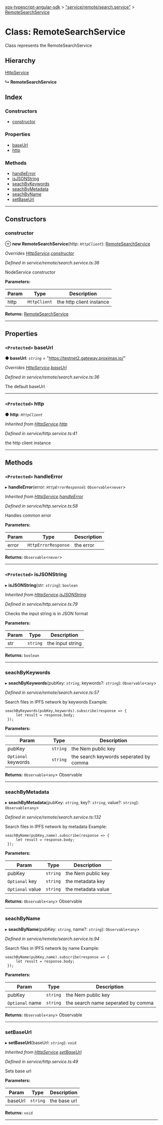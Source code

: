 [xpx-typescript-angular-sdk](../README.md) > ["service/remote/search.service"](../modules/_service_remote_search_service_.md) > [RemoteSearchService](../classes/_service_remote_search_service_.remotesearchservice.md)

# Class: RemoteSearchService

Class represents the RemoteSearchService

## Hierarchy

 [HttpService](_service_http_service_.httpservice.md)

**↳ RemoteSearchService**

## Index

### Constructors

* [constructor](_service_remote_search_service_.remotesearchservice.md#constructor)

### Properties

* [baseUrl](_service_remote_search_service_.remotesearchservice.md#baseurl)
* [http](_service_remote_search_service_.remotesearchservice.md#http)

### Methods

* [handleError](_service_remote_search_service_.remotesearchservice.md#handleerror)
* [isJSONString](_service_remote_search_service_.remotesearchservice.md#isjsonstring)
* [seachByKeywords](_service_remote_search_service_.remotesearchservice.md#seachbykeywords)
* [seachByMetadata](_service_remote_search_service_.remotesearchservice.md#seachbymetadata)
* [seachByName](_service_remote_search_service_.remotesearchservice.md#seachbyname)
* [setBaseUrl](_service_remote_search_service_.remotesearchservice.md#setbaseurl)

---

## Constructors

<a id="constructor"></a>

###  constructor

⊕ **new RemoteSearchService**(http: *`HttpClient`*): [RemoteSearchService](_service_remote_search_service_.remotesearchservice.md)

*Overrides [HttpService](_service_http_service_.httpservice.md).[constructor](_service_http_service_.httpservice.md#constructor)*

*Defined in service/remote/search.service.ts:36*

NodeService constructor

**Parameters:**

| Param | Type | Description |
| ------ | ------ | ------ |
| http | `HttpClient` |  the http client instance |

**Returns:** [RemoteSearchService](_service_remote_search_service_.remotesearchservice.md)

___

## Properties

<a id="baseurl"></a>

### `<Protected>` baseUrl

**● baseUrl**: *`string`* = "https://testnet2.gateway.proximax.io/"

*Overrides [HttpService](_service_http_service_.httpservice.md).[baseUrl](_service_http_service_.httpservice.md#baseurl)*

*Defined in service/remote/search.service.ts:36*

The default baseUrl

___
<a id="http"></a>

### `<Protected>` http

**● http**: *`HttpClient`*

*Inherited from [HttpService](_service_http_service_.httpservice.md).[http](_service_http_service_.httpservice.md#http)*

*Defined in service/http.service.ts:41*

the http client instance

___

## Methods

<a id="handleerror"></a>

### `<Protected>` handleError

▸ **handleError**(error: *`HttpErrorResponse`*): `Observable`<`never`>

*Inherited from [HttpService](_service_http_service_.httpservice.md).[handleError](_service_http_service_.httpservice.md#handleerror)*

*Defined in service/http.service.ts:58*

Handles common error

**Parameters:**

| Param | Type | Description |
| ------ | ------ | ------ |
| error | `HttpErrorResponse` |  the error |

**Returns:** `Observable`<`never`>

___
<a id="isjsonstring"></a>

### `<Protected>` isJSONString

▸ **isJSONString**(str: *`string`*): `boolean`

*Inherited from [HttpService](_service_http_service_.httpservice.md).[isJSONString](_service_http_service_.httpservice.md#isjsonstring)*

*Defined in service/http.service.ts:79*

Checks the input string is in JSON format

**Parameters:**

| Param | Type | Description |
| ------ | ------ | ------ |
| str | `string` |  the input string |

**Returns:** `boolean`

___
<a id="seachbykeywords"></a>

###  seachByKeywords

▸ **seachByKeywords**(pubKey: *`string`*, keywords?: *`string`*): `Observable`<`any`>

*Defined in service/remote/search.service.ts:57*

Search files in IPFS network by keywords Example:

```
seachByKeywords(pubKey,keywords).subscribe(response => {
     let result = response.body;
 });
```

**Parameters:**

| Param | Type | Description |
| ------ | ------ | ------ |
| pubKey | `string` |  the Nem public key |
| `Optional` keywords | `string` |  the search keywords seperated by comma |

**Returns:** `Observable`<`any`>
Observable<any>

___
<a id="seachbymetadata"></a>

###  seachByMetadata

▸ **seachByMetadata**(pubKey: *`string`*, key?: *`string`*, value?: *`string`*): `Observable`<`any`>

*Defined in service/remote/search.service.ts:132*

Search files in IPFS network by metadata Example:

```
seachByName(pubKey,name).subscribe(response => {
     let result = response.body;
 });
```

**Parameters:**

| Param | Type | Description |
| ------ | ------ | ------ |
| pubKey | `string` |  the Nem public key |
| `Optional` key | `string` |  the metadata key |
| `Optional` value | `string` |  the metadata value |

**Returns:** `Observable`<`any`>
Observable<any>

___
<a id="seachbyname"></a>

###  seachByName

▸ **seachByName**(pubKey: *`string`*, name?: *`string`*): `Observable`<`any`>

*Defined in service/remote/search.service.ts:94*

Search files in IPFS network by name Example:

```
seachByName(pubKey,name).subscribe(response => {
     let result = response.body;
 });
```

**Parameters:**

| Param | Type | Description |
| ------ | ------ | ------ |
| pubKey | `string` |  the Nem public key |
| `Optional` name | `string` |  the search name seperated by comma |

**Returns:** `Observable`<`any`>
Observable<any>

___
<a id="setbaseurl"></a>

###  setBaseUrl

▸ **setBaseUrl**(baseUrl: *`string`*): `void`

*Inherited from [HttpService](_service_http_service_.httpservice.md).[setBaseUrl](_service_http_service_.httpservice.md#setbaseurl)*

*Defined in service/http.service.ts:49*

Sets base url

**Parameters:**

| Param | Type | Description |
| ------ | ------ | ------ |
| baseUrl | `string` |  the base url |

**Returns:** `void`

___

